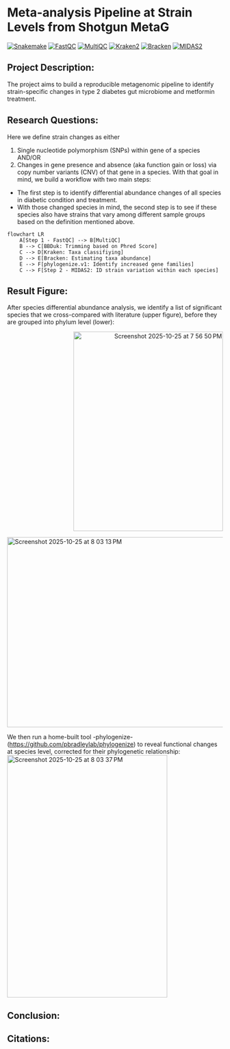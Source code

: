 # Meta-analysis Pipeline at Strain Levels from Shotgun MetaG 
[![Snakemake](https://img.shields.io/badge/workflow-Snakemake-3D9970?style=flat&logo=python&logoColor=white)](https://snakemake.github.io/)
[![FastQC](https://img.shields.io/badge/QC-FastQC-1E90FF?style=flat&logo=data:image/png;base64,iVBORw0KGgo=)](https://www.bioinformatics.babraham.ac.uk/projects/fastqc/)
[![MultiQC](https://img.shields.io/badge/QC-MultiQC-FF69B4?style=flat&logo=python&logoColor=white)](https://multiqc.info/)
[![Kraken2](https://img.shields.io/badge/classifier-Kraken2-8A2BE2?style=flat&logo=linux&logoColor=white)](https://ccb.jhu.edu/software/kraken2/)
[![Bracken](https://img.shields.io/badge/classifier-Bracken-FF4500?style=flat&logo=linux&logoColor=white)](https://ccb.jhu.edu/software/bracken/)
[![MIDAS2](https://img.shields.io/badge/metagenomics-MIDAS2-6A5ACD?style=flat&logo=github&logoColor=white)](https://github.com/czbiohub/MIDAS2)

## Project Description:
The project aims to build a reproducible metagenomic pipeline to identify strain-specific changes in type 2 diabetes gut microbiome and metformin treatment.

## Research Questions:
Here we define strain changes as either 
1) Single nucleotide polymorphism (SNPs) within gene of a species AND/OR
2) Changes in gene presence and absence (aka function gain or loss) via copy number variants (CNV) of that gene in a species.
With that goal in mind, we build a workflow with two main steps:
- The first step is to identify differential abundance changes of all species in diabetic condition and treatment.
- With those changed species in mind, the second step is to see if these species also have strains that vary among different sample groups based on the definition mentioned above.

```mermaid
flowchart LR
    A[Step 1 - FastQC] --> B[MultiQC]
    B --> C[BBDuk: Trimming based on Phred Score]
    C --> D[Kraken: Taxa classifiying]
    D --> E[Bracken: Estimating taxa abundance]
    E --> F[phylogenize.v1: Identify increased gene families]
    C --> F[Step 2 - MIDAS2: ID strain variation within each species]
```
## Result Figure:
After species differential abundance analysis, we identify a list of significant species that we cross-compared with literature (upper figure), before they are grouped into phylum level (lower):

<p align="right">
  <img width="349" height="466" alt="Screenshot 2025-10-25 at 7 56 50 PM" src="https://github.com/user-attachments/assets/b0f4683e-f21a-4d61-aed4-35ca912c3afa">
</p>

<p align="left">
<img width="614" height="444" alt="Screenshot 2025-10-25 at 8 03 13 PM" src="https://github.com/user-attachments/assets/1662cc1f-fe4f-4f68-ac0f-a0b1d1748f79" >
</p>

We then run a home-built tool -phylogenize- (https://github.com/pbradleylab/phylogenize) to reveal functional changes at species level, corrected for their phylogenetic relationship:
<img width="374" height="566" alt="Screenshot 2025-10-25 at 8 03 37 PM" src="https://github.com/user-attachments/assets/72b98d13-577b-436c-aadf-b1d3506606b6" />

## Conclusion:

## Citations:
